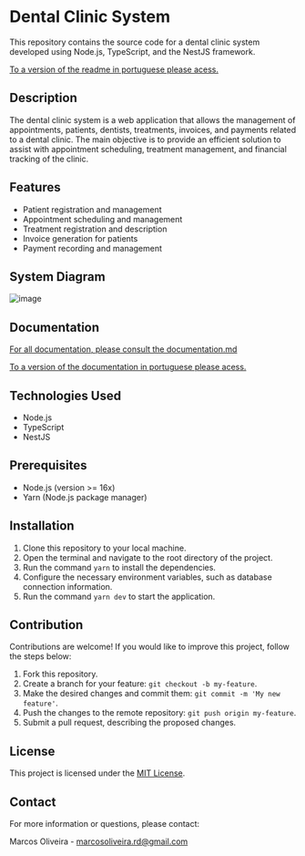 # Dental Clinic System

This repository contains the source code for a dental clinic system developed using Node.js, TypeScript, and the NestJS framework.

[To a version of the readme in portuguese please acess.](Readme.md)

## Description

The dental clinic system is a web application that allows the management of appointments, patients, dentists, treatments, invoices, and payments related to a dental clinic. The main objective is to provide an efficient solution to assist with appointment scheduling, treatment management, and financial tracking of the clinic.

## Features

- Patient registration and management
- Appointment scheduling and management
- Treatment registration and description
- Invoice generation for patients
- Payment recording and management

## System Diagram
![image](https://github.com/Marcos-OLiveiraVO/Clinic-Odontologic/assets/88260644/e931a5b8-c8af-4f1a-ab75-69d1b473a2c6)





## Documentation
[For all documentation, please consult the documentation.md](documentation.md)

[To a version of the documentation in portuguese please acess.](documentationBR.md)

## Technologies Used

- Node.js
- TypeScript
- NestJS

## Prerequisites

- Node.js (version >= 16x)
- Yarn (Node.js package manager)

## Installation

1. Clone this repository to your local machine.
2. Open the terminal and navigate to the root directory of the project.
3. Run the command `yarn` to install the dependencies.
4. Configure the necessary environment variables, such as database connection information.
5. Run the command `yarn dev` to start the application.

## Contribution

Contributions are welcome! If you would like to improve this project, follow the steps below:

1. Fork this repository.
2. Create a branch for your feature: `git checkout -b my-feature`.
3. Make the desired changes and commit them: `git commit -m 'My new feature'`.
4. Push the changes to the remote repository: `git push origin my-feature`.
5. Submit a pull request, describing the proposed changes.

## License

This project is licensed under the [MIT License](https://opensource.org/licenses/MIT).

## Contact

For more information or questions, please contact:

Marcos Oliveira - [marcosoliveira.rd@gmail.com](mailto:marcosoliveira.rd@gmail.com)
